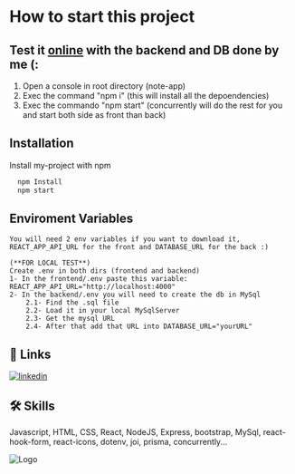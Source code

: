 # How to start this project

## Test it <b>[online](https://notes-app-prodiggy.netlify.app/notes)</b> with the backend and DB done by me (:

<ol>
     <li>Open a console in root directory (note-app)</li>
     <li>Exec the command "npm i" (this will install all the depoendencies)</li>
     <li>Exec the commando "npm start" (concurrently will do the rest for you and start both side as front than back)</li>
</ol>

## Installation

Install my-project with npm

```bash
  npm Install
  npm start
```

## Enviroment Variables

    You will need 2 env variables if you want to download it, REACT_APP_API_URL for the front and DATABASE_URL for the back :)

    (**FOR LOCAL TEST**)
    Create .env in both dirs (frontend and backend)
    1- In the frontend/.env paste this variable: REACT_APP_API_URL="http://localhost:4000"
    2- In the backend/.env you will need to create the db in MySql
        2.1- Find the .sql file
        2.2- Load it in your local MySqlServer
        2.3- Get the mysql URL
        2.4- After that add that URL into DATABASE_URL="yourURL"

## 🔗 Links

[![linkedin](https://img.shields.io/badge/linkedin-0A66C2?style=for-the-badge&logo=linkedin&logoColor=white)](https://www.linkedin.com/in/gerstercristian/)

## 🛠 Skills

Javascript, HTML, CSS, React, NodeJS, Express, bootstrap, MySql, react-hook-form, react-icons, dotenv, joi, prisma, concurrently...

![Logo](https://camo.githubusercontent.com/ae0585f2fe120c5038eb24c906713af495308cce0761516a278aa28d3b62360e/68747470733a2f2f692e6962622e636f2f6e424d633739572f6c6f676f2d616d6172696c6c6f2d636f6e2d666f6e646f2d7472616e73706172656e74652e706e67)
